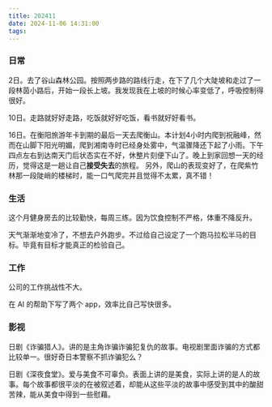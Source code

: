 ```yaml
---
title: 202411
date: 2024-11-06 14:31:00
tags:
---
```


### 日常

2日。去了谷山森林公园。按照两步路的路线行走，在下了几个大陡坡和走过了一段林茵小路后，开始一段长上坡。我发现我在上坡的时候心率变低了，呼吸控制得很好。

10日。走路就好好走路，吃饭就好好吃饭，看书就好好看书。

16日。在衡阳旅游年卡到期的最后一天去爬衡山。本计划4小时内爬到祝融峰，然而在山脚下阳光明媚，爬到湘南寺时已经身处雾中，气温骤降还下起了小雨。下午四点左右到达南天门后状态实在不好，休整片刻便下山了。晚上到家回想一天的经历，觉得这是一趟让自己**接受失去**的旅程。 另外，爬山的表现变好了，在爬紫竹林那一段陡峭的楼梯时，能一口气爬完并且觉得不太累，真不错！

### 生活

这个月健身房去的比较勤快，每周三练。因为饮食控制不严格，体重不降反升。

天气渐渐地变冷了，不想去户外跑步。不过给自己设定了一个跑马拉松半马的目标。毕竟有目标才能真正的检验自己。

### 工作

公司的工作挑战性不大。

在 AI 的帮助下写了两个 app，效率比自己写快很多。

### 影视

日剧《诈骗猎人》。讲的是主角诈骗诈骗犯复仇的故事。电视剧里面诈骗的方式都比较单一。很好奇日本警察不抓诈骗犯么？

日剧《深夜食堂》。爱与美食不可辜负。表面上讲的是美食，实际上讲的是人的故事。每个故事都很平淡的在被叙述着，却能从这些平淡的故事中感受到其中的酸甜苦辣，能从美食中得到一些慰藉。
